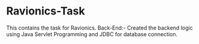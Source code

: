 # Ravionics-Task
This contains the task for Ravionics.
Back-End:- Created the backend logic using Java Servlet Programming and JDBC for database connection.
